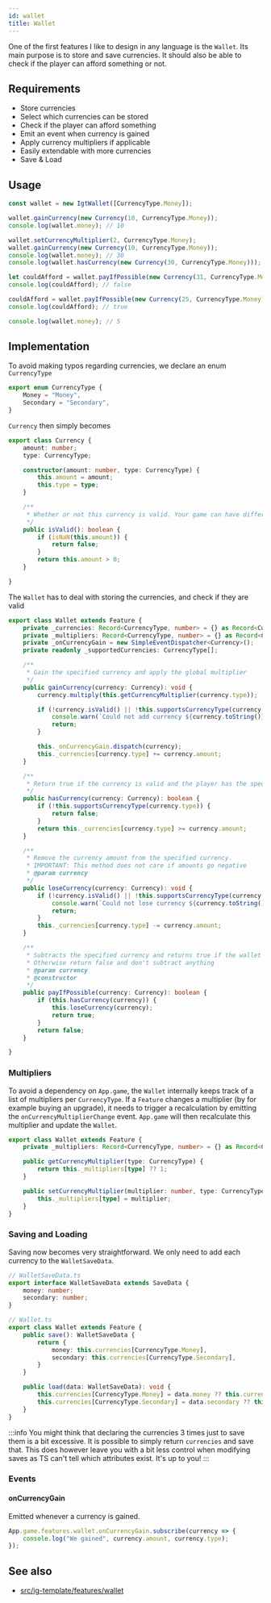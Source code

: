 ```yaml
---
id: wallet
title: Wallet
---
```


<!--- Introduction text, can be a bit personal -->
One of the first features I like to design in any language is the `Wallet`.
Its main purpose is to store and save currencies.
It should also be able to check if the player can afford something or not.

## Requirements
<!-- Everything that is needed for this feature to work -->
- Store currencies
- Select which currencies can be stored
- Check if the player can afford something
- Emit an event when currency is gained
- Apply currency multipliers if applicable
- Easily extendable with more currencies
- Save & Load

## Usage
```ts
const wallet = new IgtWallet([CurrencyType.Money]);

wallet.gainCurrency(new Currency(10, CurrencyType.Money));
console.log(wallet.money); // 10

wallet.setCurrencyMultiplier(2, CurrencyType.Money);
wallet.gainCurrency(new Currency(10, CurrencyType.Money));
console.log(wallet.money); // 30
console.log(wallet.hasCurrency(new Currency(30, CurrencyType.Money))); // true

let couldAfford = wallet.payIfPossible(new Currency(31, CurrencyType.Money));
console.log(couldAfford); // false

couldAfford = wallet.payIfPossible(new Currency(25, CurrencyType.Money));
console.log(couldAfford); // true

console.log(wallet.money); // 5
```

## Implementation
<!--- Implementation details -->
To avoid making typos regarding currencies, we declare an enum `CurrencyType`
```ts title="src/ig-template/features/wallet/CurrencyType.ts"
export enum CurrencyType {
    Money = "Money",
    Secondary = "Secondary",
}
```

`Currency` then simply becomes
```ts title="src/ig-template/features/wallet/Currency.ts"
export class Currency {
    amount: number;
    type: CurrencyType;

    constructor(amount: number, type: CurrencyType) {
        this.amount = amount;
        this.type = type;
    }

    /**
     * Whether or not this currency is valid. Your game can have different rules
     */
    public isValid(): boolean {
        if (isNaN(this.amount)) {
            return false;
        }
        return this.amount > 0;
    }

}
```

The `Wallet` has to deal with storing the currencies, and check if they are valid

```ts title="src/ig-template/features/wallet/Wallet.ts"
export class Wallet extends Feature {
    private _currencies: Record<CurrencyType, number> = {} as Record<CurrencyType, number>
    private _multipliers: Record<CurrencyType, number> = {} as Record<CurrencyType, number>
    private _onCurrencyGain = new SimpleEventDispatcher<Currency>();
    private readonly _supportedCurrencies: CurrencyType[];

    /**
     * Gain the specified currency and apply the global multiplier
     */
    public gainCurrency(currency: Currency): void {
        currency.multiply(this.getCurrencyMultiplier(currency.type));

        if (!currency.isValid() || !this.supportsCurrencyType(currency.type)) {
            console.warn(`Could not add currency ${currency.toString()}`);
            return;
        }

        this._onCurrencyGain.dispatch(currency);
        this._currencies[currency.type] += currency.amount;
    }

    /**
     * Return true if the currency is valid and the player has the specified amount.
     */
    public hasCurrency(currency: Currency): boolean {
        if (!this.supportsCurrencyType(currency.type)) {
            return false;
        }
        return this._currencies[currency.type] >= currency.amount;
    }

    /**
     * Remove the currency amount from the specified currency.
     * IMPORTANT: This method does not care if amounts go negative
     * @param currency
     */
    public loseCurrency(currency: Currency): void {
        if (!currency.isValid() || !this.supportsCurrencyType(currency.type)) {
            console.warn(`Could not lose currency ${currency.toString()}`);
            return;
        }
        this._currencies[currency.type] -= currency.amount;
    }

    /**
     * Subtracts the specified currency and returns true if the wallet has enough.
     * Otherwise return false and don't subtract anything
     * @param currency
     * @constructor
     */
    public payIfPossible(currency: Currency): boolean {
        if (this.hasCurrency(currency)) {
            this.loseCurrency(currency);
            return true;
        }
        return false;
    }

}

```


### Multipliers
To avoid a dependency on `App.game`, the `Wallet` internally keeps track of a list of multipliers per `CurrencyType`.
If a `Feature` changes a multiplier (by for example buying an upgrade),
it needs to trigger a recalculation by emitting the `onCurrencyMultiplierChange` event.
`App.game` will then recalculate this multiplier and update the `Wallet`.

```ts title="src/ig-template/features/wallet/Wallet.ts"
export class Wallet extends Feature {
    private _multipliers: Record<CurrencyType, number> = {} as Record<CurrencyType, number>

    public getCurrencyMultiplier(type: CurrencyType) {
        return this._multipliers[type] ?? 1;
    }

    public setCurrencyMultiplier(multiplier: number, type: CurrencyType) {
        this._multipliers[type] = multiplier;
    }
}
```

### Saving and Loading
Saving now becomes very straightforward. We only need to add each currency to the `WalletSaveData`.
```ts
// WalletSaveData.ts
export interface WalletSaveData extends SaveData {
    money: number;
    secondary: number;
}

// Wallet.ts
export class Wallet extends Feature {
    public save(): WalletSaveData {
        return {
            money: this.currencies[CurrencyType.Money],
            secondary: this.currencies[CurrencyType.Secondary],
        }
    }

    public load(data: WalletSaveData): void {
        this.currencies[CurrencyType.Money] = data.money ?? this.currencies[CurrencyType.Money];
        this.currencies[CurrencyType.Secondary] = data.secondary ?? this.currencies[CurrencyType.Secondary];
    }
}
```

:::info
You might think that declaring the currencies 3 times just to save them is a bit excessive.
It is possible to simply return `currencies` and save that.
This does however leave you with a bit less control when modifying saves as TS can't tell which attributes exist.
It's up to you!
:::

### Events
<!--- Events this feature emits -->
#### onCurrencyGain
Emitted whenever a currency is gained.
```ts
App.game.features.wallet.onCurrencyGain.subscribe(currency => {
    console.log("We gained", currency.amount, currency.type);
});
```



<!---
## TODO
Nothing yet...
-->

## See also 
- [src/ig-template/features/wallet](https://github.com/123ishaTest/igt-library/tree/master/src/ig-template/features/wallet)
